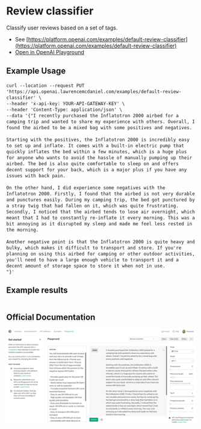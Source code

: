 # Review classifier

Classify user reviews based on a set of tags.

- See [https://platform.openai.com/examples/default-review-classifier](https://platform.openai.com/examples/default-review-classifier)
- [Open in OpenAI Playground](https://platform.openai.com/playground/p/default-review-classifier)

## Example Usage

```console
curl --location --request PUT 'https://api.openai.lawrencemcdaniel.com/examples/default-review-classifier' \
--header 'x-api-key: YOUR-API-GATEWAY-KEY' \
--header 'Content-Type: application/json' \
--data '{"I recently purchased the Inflatotron 2000 airbed for a camping trip and wanted to share my experience with others. Overall, I found the airbed to be a mixed bag with some positives and negatives.

Starting with the positives, the Inflatotron 2000 is incredibly easy to set up and inflate. It comes with a built-in electric pump that quickly inflates the bed within a few minutes, which is a huge plus for anyone who wants to avoid the hassle of manually pumping up their airbed. The bed is also quite comfortable to sleep on and offers decent support for your back, which is a major plus if you have any issues with back pain.

On the other hand, I did experience some negatives with the Inflatotron 2000. Firstly, I found that the airbed is not very durable and punctures easily. During my camping trip, the bed got punctured by a stray twig that had fallen on it, which was quite frustrating. Secondly, I noticed that the airbed tends to lose air overnight, which meant that I had to constantly re-inflate it every morning. This was a bit annoying as it disrupted my sleep and made me feel less rested in the morning.

Another negative point is that the Inflatotron 2000 is quite heavy and bulky, which makes it difficult to transport and store. If you're planning on using this airbed for camping or other outdoor activities, you'll need to have a large enough vehicle to transport it and a decent amount of storage space to store it when not in use.
"}'
```

## Example results

```json

```

## Official Documentation

![OpenAI Playground](https://raw.githubusercontent.com/FullStackWithLawrence/aws-openai/main/doc/examples/example-28-review-classifier.png "OpenAI Playground")
